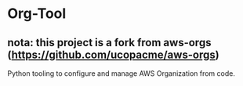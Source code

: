# Org-Tool
**nota: this project is a fork from aws-orgs (https://github.com/ucopacme/aws-orgs)**
---------
Python tooling to configure and manage AWS Organization from code.

